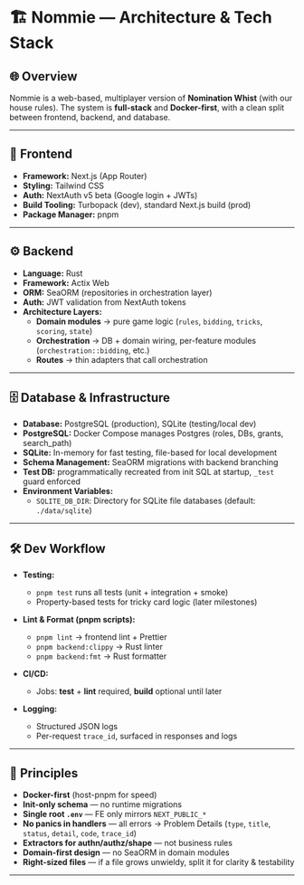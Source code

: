 # 🏗️ Nommie — Architecture & Tech Stack

## 🌐 Overview
Nommie is a web-based, multiplayer version of **Nomination Whist** (with our house rules).
The system is **full-stack** and **Docker-first**, with a clean split between frontend, backend, and database.

---

## 🎨 Frontend
- **Framework:** Next.js (App Router)
- **Styling:** Tailwind CSS
- **Auth:** NextAuth v5 beta (Google login + JWTs)
- **Build Tooling:** Turbopack (dev), standard Next.js build (prod)
- **Package Manager:** pnpm

---

## ⚙️ Backend
- **Language:** Rust
- **Framework:** Actix Web
- **ORM:** SeaORM (repositories in orchestration layer)
- **Auth:** JWT validation from NextAuth tokens
- **Architecture Layers:**
  - **Domain modules** → pure game logic (`rules`, `bidding`, `tricks`, `scoring`, `state`)
  - **Orchestration** → DB + domain wiring, per-feature modules (`orchestration::bidding`, etc.)
  - **Routes** → thin adapters that call orchestration

---

## 🗄️ Database & Infrastructure
- **Database:** PostgreSQL (production), SQLite (testing/local dev)
- **PostgreSQL:** Docker Compose manages Postgres (roles, DBs, grants, search_path)
- **SQLite:** In-memory for fast testing, file-based for local development
- **Schema Management:** SeaORM migrations with backend branching
- **Test DB:** programmatically recreated from init SQL at startup, `_test` guard enforced
- **Environment Variables:**
  - `SQLITE_DB_DIR`: Directory for SQLite file databases (default: `./data/sqlite`)

---

## 🛠️ Dev Workflow
- **Testing:**
  - `pnpm test` runs all tests (unit + integration + smoke)
  - Property-based tests for tricky card logic (later milestones)

- **Lint & Format (pnpm scripts):**
  - `pnpm lint` → frontend lint + Prettier
  - `pnpm backend:clippy` → Rust linter
  - `pnpm backend:fmt` → Rust formatter

- **CI/CD:**
  - Jobs: **test** + **lint** required, **build** optional until later

- **Logging:**
  - Structured JSON logs
  - Per-request `trace_id`, surfaced in responses and logs

---

## 🧭 Principles
- **Docker-first** (host-pnpm for speed)
- **Init-only schema** — no runtime migrations
- **Single root `.env`** — FE only mirrors `NEXT_PUBLIC_*`
- **No panics in handlers** — all errors → Problem Details
  (`type`, `title`, `status`, `detail`, `code`, `trace_id`)
- **Extractors for authn/authz/shape** — not business rules
- **Domain-first design** — no SeaORM in domain modules
- **Right-sized files** — if a file grows unwieldy, split it for clarity & testability

---
